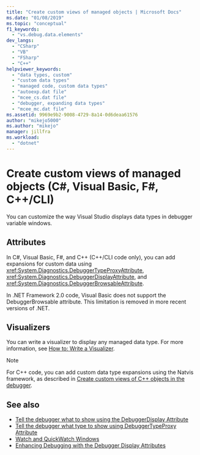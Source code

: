 ```yaml
---
title: "Create custom views of managed objects | Microsoft Docs"
ms.date: "01/08/2019"
ms.topic: "conceptual"
f1_keywords:
  - "vs.debug.data.elements"
dev_langs:
  - "CSharp"
  - "VB"
  - "FSharp"
  - "C++"
helpviewer_keywords:
  - "data types, custom"
  - "custom data types"
  - "managed code, custom data types"
  - "autoexp.dat file"
  - "mcee_cs.dat file"
  - "debugger, expanding data types"
  - "mcee_mc.dat file"
ms.assetid: 9969e9b2-9008-4729-8a14-0d6deaa61576
author: "mikejo5000"
ms.author: "mikejo"
manager: jillfra
ms.workload:
  - "dotnet"
---
```

# Create custom views of managed objects (C#, Visual Basic, F#, C++/CLI)
You can customize the way Visual Studio displays data types in debugger variable windows.

## Attributes

In C#, Visual Basic, F#, and C++ (C++/CLI code only), you can add expansions for custom data using <xref:System.Diagnostics.DebuggerTypeProxyAttribute>, <xref:System.Diagnostics.DebuggerDisplayAttribute>, and <xref:System.Diagnostics.DebuggerBrowsableAttribute>.

In .NET Framework 2.0 code, Visual Basic does not support the DebuggerBrowsable attribute. This limitation is removed in more recent versions of .NET.

## Visualizers

You can write a visualizer to display any managed data type. For more information, see [How to: Write a Visualizer](create-custom-visualizers-of-data.md).

> [!NOTE]
> For C++ code, you can add custom data type expansions using the Natvis framework, as described in [Create custom views of C++ objects in the debugger](create-custom-views-of-native-objects.md).

## See also

- [Tell the debugger what to show using the DebuggerDisplay Attribute](../debugger/using-the-debuggerdisplay-attribute.md)
- [Tell the debugger what type to show using DebuggerTypeProxy Attribute](../debugger/using-debuggertypeproxy-attribute.md)
- [Watch and QuickWatch Windows](../debugger/watch-and-quickwatch-windows.md)
- [Enhancing Debugging with the Debugger Display Attributes](/dotnet/framework/debug-trace-profile/enhancing-debugging-with-the-debugger-display-attributes)
